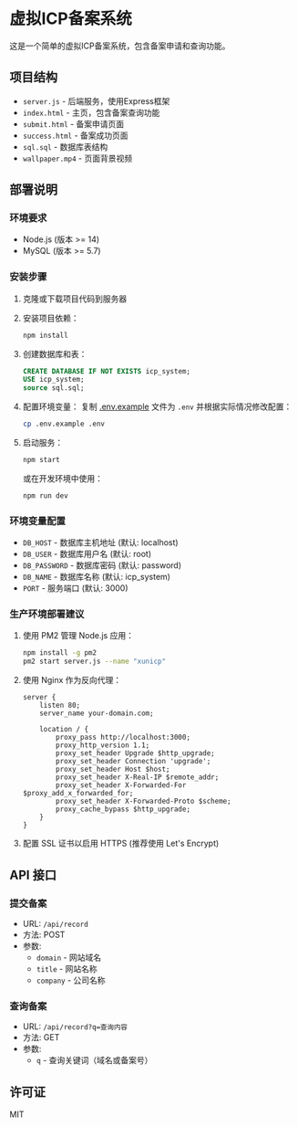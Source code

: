 # 虚拟ICP备案系统

这是一个简单的虚拟ICP备案系统，包含备案申请和查询功能。

## 项目结构

- `server.js` - 后端服务，使用Express框架
- `index.html` - 主页，包含备案查询功能
- `submit.html` - 备案申请页面
- `success.html` - 备案成功页面
- `sql.sql` - 数据库表结构
- `wallpaper.mp4` - 页面背景视频

## 部署说明

### 环境要求

- Node.js (版本 >= 14)
- MySQL (版本 >= 5.7)

### 安装步骤

1. 克隆或下载项目代码到服务器

2. 安装项目依赖：
   ```bash
   npm install
   ```

3. 创建数据库和表：
   ```sql
   CREATE DATABASE IF NOT EXISTS icp_system;
   USE icp_system;
   source sql.sql;
   ```

4. 配置环境变量：
   复制 [.env.example](file:///c%3A/Users/15015/Desktop/xunicp/.env.example) 文件为 `.env` 并根据实际情况修改配置：
   ```bash
   cp .env.example .env
   ```

5. 启动服务：
   ```bash
   npm start
   ```

   或在开发环境中使用：
   ```bash
   npm run dev
   ```

### 环境变量配置

- `DB_HOST` - 数据库主机地址 (默认: localhost)
- `DB_USER` - 数据库用户名 (默认: root)
- `DB_PASSWORD` - 数据库密码 (默认: password)
- `DB_NAME` - 数据库名称 (默认: icp_system)
- `PORT` - 服务端口 (默认: 3000)

### 生产环境部署建议

1. 使用 PM2 管理 Node.js 应用：
   ```bash
   npm install -g pm2
   pm2 start server.js --name "xunicp"
   ```

2. 使用 Nginx 作为反向代理：
   ```nginx
   server {
       listen 80;
       server_name your-domain.com;
       
       location / {
           proxy_pass http://localhost:3000;
           proxy_http_version 1.1;
           proxy_set_header Upgrade $http_upgrade;
           proxy_set_header Connection 'upgrade';
           proxy_set_header Host $host;
           proxy_set_header X-Real-IP $remote_addr;
           proxy_set_header X-Forwarded-For $proxy_add_x_forwarded_for;
           proxy_set_header X-Forwarded-Proto $scheme;
           proxy_cache_bypass $http_upgrade;
       }
   }
   ```

3. 配置 SSL 证书以启用 HTTPS (推荐使用 Let's Encrypt)

## API 接口

### 提交备案
- URL: `/api/record`
- 方法: POST
- 参数:
  - `domain` - 网站域名
  - `title` - 网站名称
  - `company` - 公司名称

### 查询备案
- URL: `/api/record?q=查询内容`
- 方法: GET
- 参数:
  - `q` - 查询关键词（域名或备案号）

## 许可证

MIT